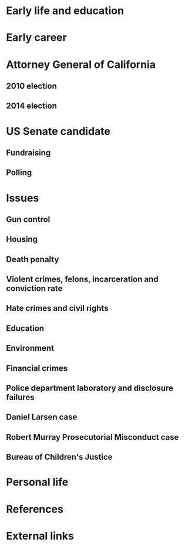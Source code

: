 # 
# Early life and education
# Early career
# Attorney General of California
## 2010 election
## 2014 election
# US Senate candidate
## Fundraising
## Polling
# Issues
## Gun control
## Housing
## Death penalty
## Violent crimes, felons, incarceration and conviction rate
## Hate crimes and civil rights
## Education
## Environment
## Financial crimes
## Police department laboratory and disclosure failures
## Daniel Larsen case
## Robert Murray Prosecutorial Misconduct case
## Bureau of Children's Justice
# Personal life
# References
# External links